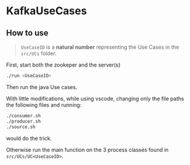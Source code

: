 # KafkaUseCases

## How to use

>``UseCaseID`` is a **natural number** representing the Use Cases in the ``src/UCs`` folder.

First, start both the zookeper and the server(s)
```bash
./run <UseCaseID>
```

Then run the java Use cases.

With little modifications, while using vscode, changing only the file paths the following files and running:
``` bash
./consumer.sh
./producer.sh
./source.sh
```
would do the trick.

Otherwise run the main function on the 3 process classes found in ``src/UCs/UC<UseCaseID>``.